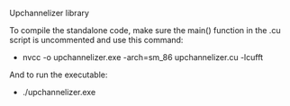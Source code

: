 Upchannelizer library

To compile the standalone code, make sure the main() function in the .cu script is uncommented and use this command:
- nvcc -o upchannelizer.exe -arch=sm_86 upchannelizer.cu -lcufft

And to run the executable:
- ./upchannelizer.exe

